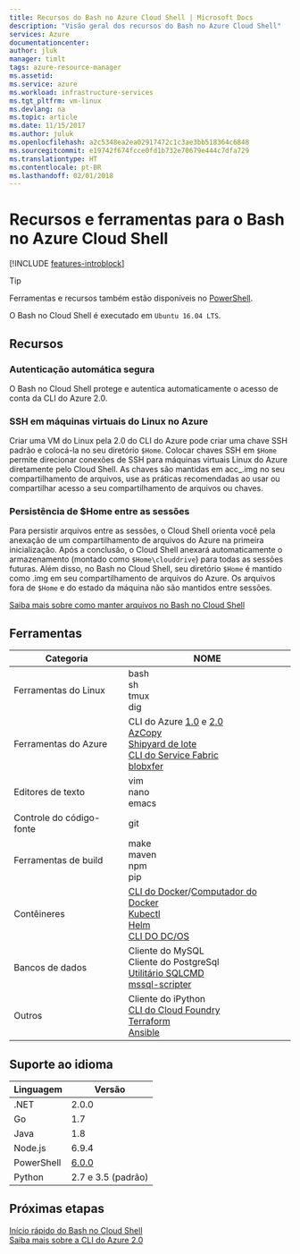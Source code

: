 ```yaml
---
title: Recursos do Bash no Azure Cloud Shell | Microsoft Docs
description: "Visão geral dos recursos do Bash no Azure Cloud Shell"
services: Azure
documentationcenter: 
author: jluk
manager: timlt
tags: azure-resource-manager
ms.assetid: 
ms.service: azure
ms.workload: infrastructure-services
ms.tgt_pltfrm: vm-linux
ms.devlang: na
ms.topic: article
ms.date: 11/15/2017
ms.author: juluk
ms.openlocfilehash: a2c5348ea2ea02917472c1c3ae3bb518364c6848
ms.sourcegitcommit: e19742f674fcce0fd1b732e70679e444c7dfa729
ms.translationtype: HT
ms.contentlocale: pt-BR
ms.lasthandoff: 02/01/2018
---
```

# <a name="features--tools-for-bash-in-azure-cloud-shell"></a>Recursos e ferramentas para o Bash no Azure Cloud Shell

[!INCLUDE [features-introblock](../../includes/cloud-shell-features-introblock.md)]

> [!TIP]
> Ferramentas e recursos também estão disponíveis no [PowerShell](features-powershell.md).

O Bash no Cloud Shell é executado em `Ubuntu 16.04 LTS`.

## <a name="features"></a>Recursos

### <a name="secure-automatic-authentication"></a>Autenticação automática segura

O Bash no Cloud Shell protege e autentica automaticamente o acesso de conta da CLI do Azure 2.0.

### <a name="ssh-into-azure-linux-virtual-machines"></a>SSH em máquinas virtuais do Linux no Azure

Criar uma VM do Linux pela 2.0 do CLI do Azure pode criar uma chave SSH padrão e colocá-la no seu diretório `$Home`. Colocar chaves SSH em `$Home` permite direcionar conexões de SSH para máquinas virtuais Linux do Azure diretamente pelo Cloud Shell. As chaves são mantidas em acc_<user>.img no seu compartilhamento de arquivos, use as práticas recomendadas ao usar ou compartilhar acesso a seu compartilhamento de arquivos ou chaves.

### <a name="home-persistence-across-sessions"></a>Persistência de $Home entre as sessões

Para persistir arquivos entre as sessões, o Cloud Shell orienta você pela anexação de um compartilhamento de arquivos do Azure na primeira inicialização.
Após a conclusão, o Cloud Shell anexará automaticamente o armazenamento (montado como `$Home\clouddrive`) para todas as sessões futuras.
Além disso, no Bash no Cloud Shell, seu diretório `$Home` é mantido como .img em seu compartilhamento de arquivos do Azure.
Os arquivos fora de `$Home` e do estado da máquina não são mantidos entre sessões.

[Saiba mais sobre como manter arquivos no Bash no Cloud Shell](persisting-shell-storage.md)

## <a name="tools"></a>Ferramentas

|Categoria   |NOME   |
|---|---|
|Ferramentas do Linux            |bash<br> sh<br> tmux<br> dig<br>               |
|Ferramentas do Azure            |CLI do Azure [1.0](https://github.com/Azure/azure-cli) e [2.0](https://github.com/Azure/azure-xplat-cli)<br> [AzCopy](https://docs.microsoft.com/azure/storage/storage-use-azcopy)<br> [Shipyard de lote](https://github.com/Azure/batch-shipyard) <br> [CLI do Service Fabric](https://docs.microsoft.com/azure/service-fabric/service-fabric-cli) <br> [blobxfer](https://github.com/Azure/blobxfer#blobxfer) |
|Editores de texto           |vim<br> nano<br> emacs       |
|Controle do código-fonte         |git                    |
|Ferramentas de build            |make<br> maven<br> npm<br> pip         |
|Contêineres             |[CLI do Docker](https://github.com/docker/cli)/[Computador do Docker](https://github.com/docker/machine)<br> [Kubectl](https://kubernetes.io/docs/user-guide/kubectl-overview/)<br> [Helm](https://github.com/kubernetes/helm)<br> [CLI DO DC/OS](https://github.com/dcos/dcos-cli)         |
|Bancos de dados              |Cliente do MySQL<br> Cliente do PostgreSql<br> [Utilitário SQLCMD](https://docs.microsoft.com/sql/tools/sqlcmd-utility)<br> [mssql-scripter](https://github.com/Microsoft/sql-xplat-cli) |
|Outros                  |Cliente do iPython<br> [CLI do Cloud Foundry](https://github.com/cloudfoundry/cli)<br> [Terraform](https://www.terraform.io/docs/providers/azurerm/)<br> [Ansible](https://www.ansible.com/microsoft-azure)| 

## <a name="language-support"></a>Suporte ao idioma

|Linguagem   |Versão   |
|---|---|
|.NET       |2.0.0       |
|Go         |1.7        |
|Java       |1.8        |
|Node.js    |6.9.4      |
|PowerShell |[6.0.0](https://github.com/PowerShell/powershell/releases)       |
|Python     |2.7 e 3.5 (padrão)|

## <a name="next-steps"></a>Próximas etapas
[Início rápido do Bash no Cloud Shell](quickstart.md) <br>
[Saiba mais sobre a CLI do Azure 2.0](https://docs.microsoft.com/cli/azure/)

